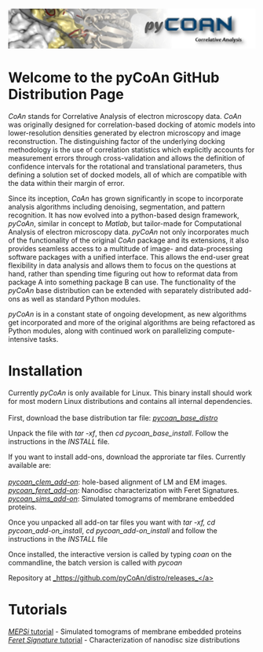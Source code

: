 ![banner](images/pycoan_banner.jpg)

# Welcome to the pyCoAn GitHub Distribution Page

_CoAn_ stands for Correlative Analysis of electron microscopy data.  _CoAn_ was originally designed for correlation-based docking of atomic models into lower-resolution densities generated by electron microscopy and image reconstruction.  The distinguishing factor of the underlying docking methodology is the use of correlation statistics which explicitly accounts for measurement errors through cross-validation and allows the definition of confidence intervals for the rotational and translational parameters, thus defining a solution set of docked models, all of which are compatible with the data within their margin of error.

Since its inception, _CoAn_ has grown significantly in scope to incorporate analysis algorithms including denoising, segmentation, and pattern recognition. It has now evolved into a python-based design framework, _pyCoAn_, similar in concept to _Matlab_, but tailor-made for Computational Analysis of electron microscopy data.  _pyCoAn_ not only incorporates much of the functionality of the original _CoAn_ package and its extensions, it also provides seamless access to a multitude of image- and data-processing software packages with a unified interface. This allows the end-user great flexibility in data analysis and allows them to focus on the questions at hand, rather than spending time figuring out how to reformat data from package A into something package B can use.  The functionality of the _pyCoAn_ base distribution can be extended with separately distributed add-ons as well as standard Python modules. 

_pyCoAn_ is in a constant state of ongoing development, as new algorithms get incorporated and more of the original algorithms are being refactored as Python modules, along with continued work on parallelizing compute-intensive tasks. 


<h1>Installation</h1>

Currently _pyCoAn_ is only available for Linux. This binary install should work for most modern Linux distributions and contains all internal dependencies. <br><br>
First, download the base distribution tar file: <a href="https://github.com/pyCoAn/distro/releases/download/v0.3-fd5cc9d/pycoan_base_distro_0.3-fd5cc9d.tar">_pycoan_base_distro_</a>

Unpack the file with _tar -xf_, then _cd pycoan_base_install_. Follow the instructions in the _INSTALL_ file.

If you want to install add-ons, download the approriate tar files. Currently available are:<br><br>
  <a href="https://github.com/pyCoAn/distro/releases/download/v0.3-fd5cc9d/pycoan_clem_add-on_0.3-fd5cc9d.tar">_pycoan_clem_add-on_</a>: hole-based alignment of LM and EM images.<br>
  <a href="https://github.com/pyCoAn/distro/releases/download/v0.3-fd5cc9d/pycoan_feret_add-on_0.3-fd5cc9d.tar">_pycoan_feret_add-on_</a>: Nanodisc characterization with Feret Signatures.<br>
  <a href="https://github.com/pyCoAn/distro/releases/download/v0.3-fd5cc9d/pycoan_sims_add-on_0.3-fd5cc9d.tar">_pycoan_sims_add-on_</a>: Simulated tomograms of membrane embedded proteins.<br>


Once you unpacked all add-on tar files you want with _tar -xf, cd pycoan_add-on_install_, _cd pycoan_add-on_install_ and follow the instructions in the _INSTALL_ file

Once installed, the interactive version is called by typing _coan_ on the commandline, the batch version is called with _pycoan_

Repository at <a href="https://github.com/pyCoAn/distro/releases">_https://github.com/pyCoAn/distro/releases_</a>

<h1>Tutorials</h1>

<a href="https://htmlpreview.github.io/?https://github.com/pyCoAn/distro/blob/main/docs/MEPSi_Tutorial.html">_MEPSi_ tutorial</a> - Simulated tomograms of membrane embedded proteins<br>
<a href="https://htmlpreview.github.io/?https://github.com/pyCoAn/distro/blob/main/docs/Feret_Tutorial.html">_Feret Signature_ tutorial</a> - Characterization of nanodisc size distributions<br>
         
